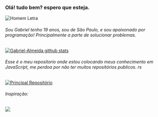 ### Olá! tudo bem? espero que esteja.

![Homem Letra](http://infeduc.pbworks.com/f/Gif%20homem%20letrado.gif)

###### Sou Gabriel tenho 19 anos, sou de São Paulo, e sou apaixonado por programação! Principalmente a parte de solucionar problemas.



[![Gabriel-Almeida github stats](https://github-readme-stats.vercel.app/api?username=Gabriel-Almeida-Ajax&theme=gruvbox&hide=issues,prs&show_icons=true)](https://github.com/Gabriel-Almeida-Ajax/URI-Judge)

###### Esse é o meu repositorio onde estou colocando meus conhecimento em JavaScript, me perdoa por não ter muitos repositórios publicos. rs
[![Principal Repositório](https://github-readme-stats.vercel.app/api/pin/?username=gabriel-almeida-ajax&repo=uri-judge&theme=gruvbox)](https://github.com/anuraghazra/github-readme-stats)

###### Inspiração:
[![](https://i.ytimg.com/vi/JGI0iKT0C4A/hqdefault.jpg?sqp=-oaymwEZCPYBEIoBSFXyq4qpAwsIARUAAIhCGAFwAQ==&rs=AOn4CLBlvUEbINDSJ4fSCHCOIXarJqdyHA)](http://www.youtube.com/watch?v=JGI0iKT0C4A "Inspiração, Canal Mão no Código #100Dias")
